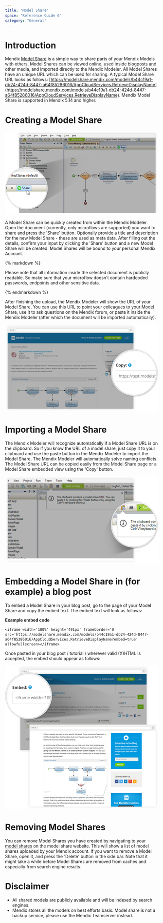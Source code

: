 ```yaml
---
title: "Model Share"
space: "Reference Guide 6"
category: "General"
---
```



# Introduction

Mendix [Model Share](https://modelshare.mendix.com/) is a simple way to share parts of your Mendix Models with others. Model Shares can be viewed online, used inside blogposts and other media, and imported directly to the Mendix Modeler. All Model Shares have an unique URL which can be used for sharing. A typical Model Share URL looks as follows: [https://modelshare.mendix.com/models/b44c19a1-db24-424d-8447-a64f85286016/AppCloudServices.RetrieveDisplayName](https://modelshare.mendix.com/models/b44c19a1-db24-424d-8447-a64f85286016/AppCloudServices.RetrieveDisplayName). Mendix Model Share is supported in Mendix 5.14 and higher. 

# Creating a Model Share

![](attachments/16713690/16843858.png)

A Model Share can be quickly created from within the Mendix Modeler. Open the document (currently, only microflows are supported) you want to share and press the 'Share' button. Optionally provide a title and description for the new Model Share - these are used as meta data. After filling out the details, confirm your input by clicking the 'Share' button and a new Model Share will be created. Model Shares will be bound to your personal Mendix Account.

<div class="alert alert-info">{% markdown %}

Please note that all information inside the selected document is publicly readable. So make sure that your microflow doesn't contain hardcoded passwords, endpoints and other sensitive data.

{% endmarkdown %}</div>

After finishing the upload, the Mendix Modeler will show the URL of your Model Share. You can use this URL to point your colleagues to your Model Share, use it to ask questions on the Mendix forum, or paste it inside the Mendix Modeler (after which the document will be imported automatically).

![](attachments/16713690/16843859.png)

# Importing a Model Share

The Mendix Modeler will recognize automatically if a Model Share URL is on the clipboard. So if you know the URL of a model share, just copy it to your clipboard and use the paste button in the Mendix Modeler to import the Model Share. The Mendix Modeler will automatically solve naming conflicts. The Model Share URL can be copied easily from the Model Share page or a Model Share embedded view using the 'Copy' button.

![](attachments/16713690/16843857.png)

# Embedding a Model Share in (for example) a blog post

To embed a Model Share in your blog post, go to the page of your Model Share and copy the embed text. The embed text will look as follows:

**Example embed code**

```
<iframe width='100%' height='491px' frameborder='0' src='https://modelshare.mendix.com/models/b44c19a1-db24-424d-8447-a64f85286016/AppCloudServices.RetrieveDisplayName?embed=true' allowfullscreen></iframe>
```

Once pasted in your blog post / tutorial / wherever valid (X)HTML is accepted, the embed should appear as follows:

![](attachments/16713690/16843856.png)

# Removing Model Shares

You can remove Model Shares you have created by navigating to your [model shares](https://modelshare.mendix.com/mymodels/) on the model share website. This will show a list of model shares uploaded by your Mendix account. If you want to remove a Model Share, open it, and press the 'Delete' button in the side bar. Note that it might take a while before Model Shares are removed from caches and especially from search engine results.

# Disclaimer

*   All shared models are publicly available and will be indexed by search engines.
*   Mendix stores all the models on best efforts basis. Model share is not a backup service, please use the Mendix Teamserver instead.
